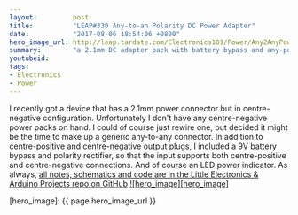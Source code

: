 ```yaml
---
layout:         post
title:          "LEAP#330 Any-to-an Polarity DC Power Adapter"
date:           "2017-08-06 18:54:06 +0800"
hero_image_url: http://leap.tardate.com/Electronics101/Power/Any2AnyPowerPack/assets/Any2AnyPowerPack_build.jpg
summary:        "a 2.1mm DC adapter pack with battery bypass and any-polarity to any-polarity connectors"
youtubeid:
tags:
- Electronics
- Power
---
```


I recently got a device that has a 2.1mm power connector but in centre-negative configuration.
Unfortunately I don't have any centre-negative power packs on hand. I could of course just rewire one,
but decided it might be the time to make up a generic any-to-any connector.
In addition to centre-positive and centre-negative output plugs, I included
a 9V battery bypass and polarity rectifier, so that the input supports both centre-positive and centre-negative connections.
And of course an LED power indicator.
As always, [all notes, schematics and code are in the Little Electronics & Arduino Projects repo on GitHub][project]
[![hero_image][hero_image]][project]

[leap]: http://leap.tardate.com
[project]: https://github.com/tardate/LittleArduinoProjects/tree/master/Electronics101/Power/Any2AnyPowerPack
[hero_image]: {{ page.hero_image_url }}
